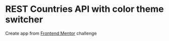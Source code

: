 # REST Countries API with color theme switcher

Create app from [Frontend Mentor](https://www.frontendmentor.io/challenges/rest-countries-api-with-color-theme-switcher-5cacc469fec04111f7b848ca) challenge
